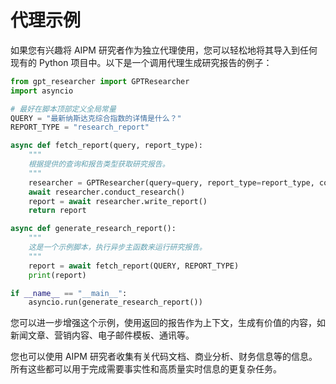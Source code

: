 # 代理示例

如果您有兴趣将 AIPM 研究者作为独立代理使用，您可以轻松地将其导入到任何现有的 Python 项目中。以下是一个调用代理生成研究报告的例子：

```python
from gpt_researcher import GPTResearcher
import asyncio

# 最好在脚本顶部定义全局常量
QUERY = "最新纳斯达克综合指数的详情是什么？"
REPORT_TYPE = "research_report"

async def fetch_report(query, report_type):
    """
    根据提供的查询和报告类型获取研究报告。
    """
    researcher = GPTResearcher(query=query, report_type=report_type, config_path=None)
    await researcher.conduct_research()
    report = await researcher.write_report()
    return report

async def generate_research_report():
    """
    这是一个示例脚本，执行异步主函数来运行研究报告。
    """
    report = await fetch_report(QUERY, REPORT_TYPE)
    print(report)

if __name__ == "__main__":
    asyncio.run(generate_research_report())
```

您可以进一步增强这个示例，使用返回的报告作为上下文，生成有价值的内容，如新闻文章、营销内容、电子邮件模板、通讯等。

您也可以使用 AIPM 研究者收集有关代码文档、商业分析、财务信息等的信息。所有这些都可以用于完成需要事实性和高质量实时信息的更复杂任务。